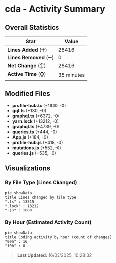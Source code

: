 # cda - Activity Summary 

## Overall Statistics

| Stat                   | Value                                                             |
| ---------------------- | ----------------------------------------------------------------- |
| **Lines Added** (➕)   | 28416                                          |
| **Lines Removed** (➖) | 0                                        |
| **Net Change** (↕)    | 28416                |
| **Active Time** (⌚)   | 35 minutes |


## Modified Files
- **profile-hub.ts** (+1830, -0)
- **gql.ts** (+130, -0)
- **graphql.ts** (+6372, -0)
- **yarn.lock** (+13212, -0)
- **graphql.ts** (+4739, -0)
- **queries.ts** (+444, -0)
- **App.js** (+184, -0)
- **profile-hub.js** (+418, -0)
- **mutations.js** (+552, -0)
- **queries.js** (+535, -0)

## Visualizations

### By File Type (Lines Changed)

```mermaid
pie showData
title Lines changed by file type
".ts" : 13515
".lock" : 13212
".js" : 1689
```

### By Hour (Estimated Activity Count)

```mermaid
pie showData
title Coding activity by hour (count of changes)
"09h" : 16
"10h" : 8
```


> **Last Updated:** 16/05/2025, 10:28:32